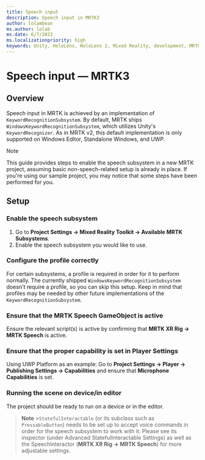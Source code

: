```yaml
---
title: Speech input
description: Speech input in MRTK3
author: lolambean
ms.author: lolab
ms.date: 6/7/2022
ms.localizationpriority: high
keywords: Unity, HoloLens, HoloLens 2, Mixed Reality, development, MRTK3, speech, Mixed Reality Toolkit
---
```


# Speech input &#8212; MRTK3

## Overview

Speech input in MRTK is achieved by an implementation of  `KeywordRecognitionSubsystem`. By default, MRTK ships `WindowsKeywordRecognitionSubsystem`, which utilizes Unity's `KeywordRecognizer`. As in MRTK v2, this default implementation is only supported on Windows Editor, Standalone Windows, and UWP.

> [!NOTE]
> This guide provides steps to enable the speech subsystem in a new MRTK project, assuming basic non-speech-related setup is already in place. If you're using our sample project, you may notice that some steps have been performed for you.

## Setup

### Enable the speech subsystem

1. Go to **Project Settings -> Mixed Reality Toolkit -> Available MRTK Subsystems**.
2. Enable the speech subsystem you would like to use.

### Configure the profile correctly

For certain subsystems, a profile is required in order for it to perform normally. The currently shipped `WindowsKeywordRecognitionSubsystem` doesn't require a profile, so you can skip this setup. Keep in mind that profiles may be needed by other future implementations of the `KeywordRecognitionSubsystem`.

### Ensure that the MRTK Speech GameObject is active

Ensure the relevant script(s) is active by confirming that **MRTK XR Rig -> MRTK Speech** is active.

### Ensure that the proper capability is set in Player Settings

Using UWP Platform as an example: Go to **Project Settings -> Player -> Publishing Settings -> Capabilities** and ensure that  **Microphone Capabilities** is set.

### Running the scene on device/in editor

The project should be ready to run on a device or in the editor.

> **Note** >`StatefulInteractable` (or its subclass such as `PressableButton`) needs to be set up to accept voice commands in order for the speech subsystem to work with it. Please see its inspector (under Advanced StatefulInteractable Settings) as well as the SpeechInteractor (**MRTK XR Rig -> MRTK Speech**) for more adjustable settings.
